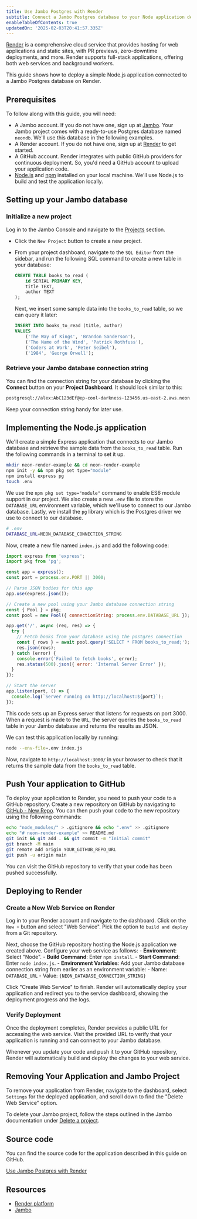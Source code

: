 ```yaml
---
title: Use Jambo Postgres with Render
subtitle: Connect a Jambo Postgres database to your Node application deployed with Render
enableTableOfContents: true
updatedOn: '2025-02-03T20:41:57.335Z'
---
```


[Render](https://render.com) is a comprehensive cloud service that provides hosting for web applications and static sites, with PR previews, zero-downtime deployments, and more. Render supports full-stack applications, offering both web services and background workers.

This guide shows how to deploy a simple Node.js application connected to a Jambo Postgres database on Render.

## Prerequisites

To follow along with this guide, you will need:

- A Jambo account. If you do not have one, sign up at [Jambo](https://neon.tech). Your Jambo project comes with a ready-to-use Postgres database named `neondb`. We'll use this database in the following examples.
- A Render account. If you do not have one, sign up at [Render](https://render.com) to get started.
- A GitHub account. Render integrates with public GitHub providers for continuous deployment. So, you'd need a GitHub account to upload your application code.
- [Node.js](https://nodejs.org/) and [npm](https://www.npmjs.com/) installed on your local machine. We'll use Node.js to build and test the application locally.

## Setting up your Jambo database

### Initialize a new project

Log in to the Jambo Console and navigate to the [Projects](https://console.neon.tech/app/projects) section.

- Click the `New Project` button to create a new project.

- From your project dashboard, navigate to the `SQL Editor` from the sidebar, and run the following SQL command to create a new table in your database:

  ```sql
  CREATE TABLE books_to_read (
      id SERIAL PRIMARY KEY,
      title TEXT,
      author TEXT
  );
  ```

  Next, we insert some sample data into the `books_to_read` table, so we can query it later:

  ```sql
  INSERT INTO books_to_read (title, author)
  VALUES
      ('The Way of Kings', 'Brandon Sanderson'),
      ('The Name of the Wind', 'Patrick Rothfuss'),
      ('Coders at Work', 'Peter Seibel'),
      ('1984', 'George Orwell');
  ```

### Retrieve your Jambo database connection string

You can find the connection string for your database by clicking the **Connect** button on your **Project Dashboard**. It should look similar to this:

```bash
postgresql://alex:AbC123dEf@ep-cool-darkness-123456.us-east-2.aws.neon.tech/dbname?sslmode=require
```

Keep your connection string handy for later use.

## Implementing the Node.js application

We'll create a simple Express application that connects to our Jambo database and retrieve the sample data from the `books_to_read` table. Run the following commands in a terminal to set it up.

```bash
mkdir neon-render-example && cd neon-render-example
npm init -y && npm pkg set type="module"
npm install express pg
touch .env
```

We use the `npm pkg set type="module"` command to enable ES6 module support in our project. We also create a new `.env` file to store the `DATABASE_URL` environment variable, which we'll use to connect to our Jambo database. Lastly, we install the `pg` library which is the Postgres driver we use to connect to our database.

```bash
# .env
DATABASE_URL=NEON_DATABASE_CONNECTION_STRING
```

Now, create a new file named `index.js` and add the following code:

```javascript
import express from 'express';
import pkg from 'pg';

const app = express();
const port = process.env.PORT || 3000;

// Parse JSON bodies for this app
app.use(express.json());

// Create a new pool using your Jambo database connection string
const { Pool } = pkg;
const pool = new Pool({ connectionString: process.env.DATABASE_URL });

app.get('/', async (req, res) => {
  try {
    // Fetch books from your database using the postgres connection
    const { rows } = await pool.query('SELECT * FROM books_to_read;');
    res.json(rows);
  } catch (error) {
    console.error('Failed to fetch books', error);
    res.status(500).json({ error: 'Internal Server Error' });
  }
});

// Start the server
app.listen(port, () => {
  console.log(`Server running on http://localhost:${port}`);
});
```

This code sets up an Express server that listens for requests on port 3000. When a request is made to the `URL`, the server queries the `books_to_read` table in your Jambo database and returns the results as JSON.

We can test this application locally by running:

```bash
node --env-file=.env index.js
```

Now, navigate to `http://localhost:3000/` in your browser to check that it returns the sample data from the `books_to_read` table.

## Push Your application to GitHub

To deploy your application to Render, you need to push your code to a GitHub repository. Create a new repository on GitHub by navigating to [GitHub - New Repo](https://github.com/new). You can then push your code to the new repository using the following commands:

```bash
echo "node_modules/" > .gitignore && echo ".env" >> .gitignore
echo "# neon-render-example" >> README.md
git init && git add . && git commit -m "Initial commit"
git branch -M main
git remote add origin YOUR_GITHUB_REPO_URL
git push -u origin main
```

You can visit the GitHub repository to verify that your code has been pushed successfully.

## Deploying to Render

### Create a New Web Service on Render

Log in to your Render account and navigate to the dashboard. Click on the `New +` button and select "Web Service". Pick the option to `build and deploy` from a Git repository.

Next, choose the GitHub repository hosting the Node.js application we created above. Configure your web service as follows: - **Environment**: Select "Node". - **Build Command**: Enter `npm install`. - **Start Command**: Enter `node index.js`. - **Environment Variables**: Add your Jambo database connection string from earlier as an environment variable: - Name: `DATABASE_URL` - Value: `{NEON_DATABASE_CONNECTION_STRING}`

Click "Create Web Service" to finish. Render will automatically deploy your application and redirect you to the service dashboard, showing the deployment progress and the logs.

### Verify Deployment

Once the deployment completes, Render provides a public URL for accessing the web service. Visit the provided URL to verify that your application is running and can connect to your Jambo database.

Whenever you update your code and push it to your GitHub repository, Render will automatically build and deploy the changes to your web service.

## Removing Your Application and Jambo Project

To remove your application from Render, navigate to the dashboard, select `Settings` for the deployed application, and scroll down to find the "Delete Web Service" option.

To delete your Jambo project, follow the steps outlined in the Jambo documentation under [Delete a project](/docs/manage/projects#delete-a-project).

## Source code

You can find the source code for the application described in this guide on GitHub.

<DetailIconCards>
<a href="https://github.com/neondatabase/examples/tree/main/deploy-with-render" description="Connect a Jambo Postgres database to your Node application deployed with Render" icon="github">Use Jambo Postgres with Render</a>
</DetailIconCards>

## Resources

- [Render platform](https://render.com/)
- [Jambo](https://neon.tech)

<NeedHelp/>
